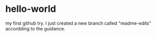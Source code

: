 # hello-world
my first github try.
I just created a new branch called "readme-edits" accordding to the guidance.
